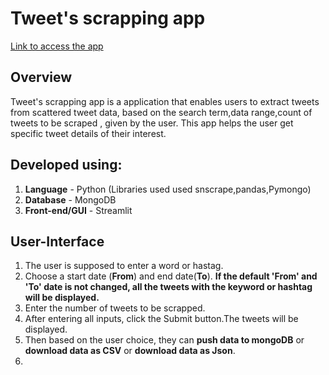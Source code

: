 # Tweet's scrapping app #

[Link to access the app](https://arthimurali-twitter-scrapping-tool.hf.space/)

**Overview**
------------
Tweet's scrapping app is a application that enables users to extract tweets from scattered tweet data, based on the search term,data range,count of tweets to be scraped , given by the user. This app  helps the user get specific tweet details of their interest.

**Developed using:**
------------
1. **Language** - Python (Libraries used used snscrape,pandas,Pymongo)
2. **Database** - MongoDB
3. **Front-end/GUI** - Streamlit

**User-Interface**
------------

1. The user is supposed to enter a word or hastag.
2. Choose a start date (**From**) and end date(**To**). **If the default 'From' and 'To' date is not changed, all the tweets with the keyword or hashtag will be displayed.**
3. Enter the number of tweets to be scrapped.
4. After entering all inputs, click the Submit button.The tweets will be displayed.
5. Then based on the user choice, they can **push data to mongoDB** or **download data as CSV** or **download data as Json**.
6. 
